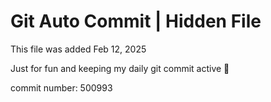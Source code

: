 # Git Auto Commit | Hidden File

This file was added Feb 12, 2025

Just for fun and keeping my daily git commit active 🤪

commit number: 500993
